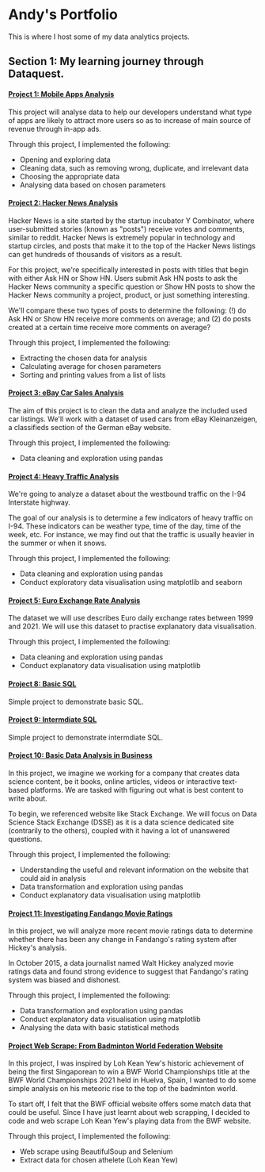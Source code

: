 # Andy's Portfolio
This is where I host some of my data analytics projects.

## Section 1: My learning journey through Dataquest.

#### [Project 1: Mobile Apps Analysis](https://github.com/andyphua114/learning-projects/blob/main/Mobile_App.ipynb)
This project will analyse data to help our developers understand what type of apps are likely to attract more users so as to increase of main source of revenue through in-app ads.

Through this project, I implemented the following:
* Opening and exploring data
* Cleaning data, such as removing wrong, duplicate, and irrelevant data
* Choosing the appropriate data
* Analysing data based on chosen parameters

#### [Project 2: Hacker News Analysis](https://github.com/andyphua114/learning-projects/blob/main/Hacker_News.ipynb)
Hacker News is a site started by the startup incubator Y Combinator, where user-submitted stories (known as "posts") receive votes and comments, similar to reddit. Hacker News is extremely popular in technology and startup circles, and posts that make it to the top of the Hacker News listings can get hundreds of thousands of visitors as a result.

For this project, we're specifically interested in posts with titles that begin with either Ask HN or Show HN. Users submit Ask HN posts to ask the Hacker News community a specific question or Show HN posts to show the Hacker News community a project, product, or just something interesting.

We'll compare these two types of posts to determine the following: (!) do Ask HN or Show HN receive more comments on average; and (2) do posts created at a certain time receive more comments on average?

Through this project, I implemented the following:
* Extracting the chosen data for analysis
* Calculating average for chosen parameters
* Sorting and printing values from a list of lists

#### [Project 3: eBay Car Sales Analysis](https://github.com/andyphua114/learning-projects/blob/main/Car_Sales.ipynb)
The aim of this project is to clean the data and analyze the included used car listings. We'll work with a dataset of used cars from eBay Kleinanzeigen, a classifieds section of the German eBay website.

Through this project, I implemented the following:
* Data cleaning and exploration using pandas

#### [Project 4: Heavy Traffic Analysis](https://github.com/andyphua114/learning-projects/blob/main/Heavy_Traffic.ipynb)
We're going to analyze a dataset about the westbound traffic on the I-94 Interstate highway.

The goal of our analysis is to determine a few indicators of heavy traffic on I-94. These indicators can be weather type, time of the day, time of the week, etc. For instance, we may find out that the traffic is usually heavier in the summer or when it snows.

Through this project, I implemented the following:
* Data cleaning and exploration using pandas
* Conduct exploratory data visualisation using matplotlib and seaborn

#### [Project 5: Euro Exchange Rate Analysis](https://github.com/andyphua114/learning-projects/blob/main/Exchange_Rates.ipynb)
The dataset we will use describes Euro daily exchange rates between 1999 and 2021. We will use this dataset to practise explanatory data visualisation.

Through this project, I implemented the following:
* Data cleaning and exploration using pandas
* Conduct explanatory data visualisation using matplotlib

#### [Project 8: Basic SQL](https://github.com/andyphua114/learning-projects/blob/main/world_factbook_sql.ipynb)
Simple project to demonstrate basic SQL.

#### [Project 9: Intermdiate SQL](https://github.com/andyphua114/learning-projects/blob/main/business_questions_sql.ipynb)
Simple project to demonstrate intermdiate SQL.

#### [Project 10: Basic Data Analysis in Business](https://github.com/andyphua114/learning-projects/blob/main/pop_ds_qns.ipynb)
In this project, we imagine we working for a company that creates data science content, be it books, online articles, videos or interactive text-based platforms. We are tasked with figuring out what is best content to write about.

To begin, we referenced website like Stack Exchange. We will focus on Data Science Stack Exchange (DSSE) as it is a data science dedicated site (contrarily to the others), coupled with it having a lot of unanswered questions.

Through this project, I implemented the following:
* Understanding the useful and relevant information on the website that could aid in analysis
* Data transformation and exploration using pandas
* Conduct explanatory data visualisation using matplotlib

#### [Project 11: Investigating Fandango Movie Ratings](https://github.com/andyphua114/learning-projects/blob/main/movie_ratings.ipynb)
In this project, we will analyze more recent movie ratings data to determine whether there has been any change in Fandango's rating system after Hickey's analysis.

In October 2015, a data journalist named Walt Hickey analyzed movie ratings data and found strong evidence to suggest that Fandango's rating system was biased and dishonest.

Through this project, I implemented the following:
* Data transformation and exploration using pandas
* Conduct explanatory data visualisation using matplotlib
* Analysing the data with basic statistical methods

#### [Project Web Scrape: From Badminton World Federation Website](https://github.com/andyphua114/learning-projects/blob/main/bwf_scrape.ipynb)
In this project, I was inspired by Loh Kean Yew's historic achievement of being the first Singaporean to win a BWF World Championships title at the BWF World Championships 2021 held in Huelva, Spain, I wanted to do some simple analysis on his meteoric rise to the top of the badminton world.

To start off, I felt that the BWF official website offers some match data that could be useful. Since I have just learnt about web scrapping, I decided to code and web scrape Loh Kean Yew's playing data from the BWF website.

Through this project, I implemented the following:
* Web scrape using BeautifulSoup and Selenium
* Extract data for chosen athelete (Loh Kean Yew)
